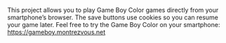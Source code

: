 This project allows you to play Game Boy Color games directly from your smartphone’s browser.
The save buttons use cookies so you can resume your game later.
Feel free to try the Game Boy Color on your smartphone: https://gameboy.montrezvous.net

